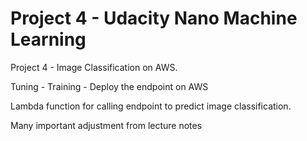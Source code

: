 # Project 4 - Udacity Nano Machine Learning 

Project 4 - Image Classification on AWS. 

Tuning - Training - Deploy the endpoint on AWS

Lambda function for calling endpoint to predict image classification.

Many important adjustment from lecture notes


